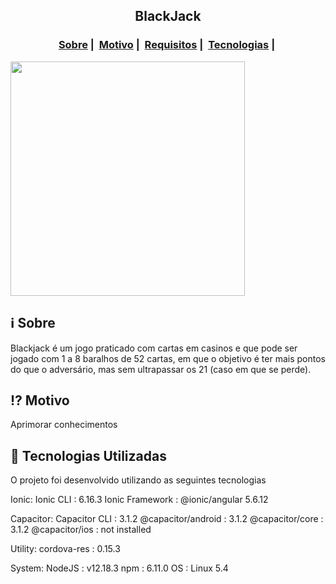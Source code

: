 <h2 align="center">BlackJack</h2>




<h3 align="center">
  <a href="#informationsource-sobre">Sobre</a>&nbsp;|&nbsp;
  <a href="#interrobang-motivo">Motivo</a>&nbsp;|&nbsp;
  <a href="#seedling-requisitos-mínimos">Requisitos</a>&nbsp;|&nbsp;
  <a href="#rocket-tecnologias-utilizadas">Tecnologias</a>&nbsp;|&nbsp;
</h3>

<img src="./img1.png" width="375">


## :information_source: Sobre

Blackjack  é um jogo praticado com cartas em casinos e que pode ser jogado com 1 a 8 baralhos de 52 cartas, em que o objetivo é ter mais pontos do que o adversário, mas sem ultrapassar os 21 (caso em que se perde).
## :interrobang: Motivo

Aprimorar conhecimentos


## :rocket: Tecnologias Utilizadas 

O projeto foi desenvolvido utilizando as seguintes tecnologias

Ionic:
   Ionic CLI                     : 6.16.3 
   Ionic Framework               : @ionic/angular 5.6.12

Capacitor:
   Capacitor CLI      : 3.1.2
   @capacitor/android : 3.1.2
   @capacitor/core    : 3.1.2
   @capacitor/ios     : not installed

Utility:
   cordova-res : 0.15.3
  
System:
   NodeJS : v12.18.3 
   npm    : 6.11.0
   OS     : Linux 5.4
